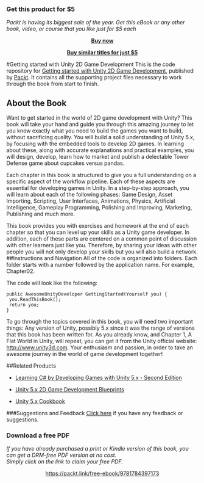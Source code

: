 
### Get this product for $5

<i>Packt is having its biggest sale of the year. Get this eBook or any other book, video, or course that you like just for $5 each</i>


<b><p align='center'>[Buy now](https://packt.link/9781784397173)</p></b>


<b><p align='center'>[Buy similar titles for just $5](https://subscription.packtpub.com/search)</p></b>


#Getting started with Unity 2D Game Development
This is the code repository for [Getting started with Unity 2D Game Development](https://www.packtpub.com/game-development/getting-started-unity-2d-game-development-0?utm_source=github&utm_medium=repository&utm_campaign=9781784397173), published by [Packt](https://www.packtpub.com/?utm_source=github). It contains all the supporting project files necessary to work through the book from start to finish.
## About the Book
Want to get started in the world of 2D game development with Unity? This book will take your hand and guide you through this amazing journey to let you know exactly what you need to build the games you want to build, without sacrificing quality. You will build a solid understanding of Unity 5.x, by focusing with the embedded tools to develop 2D games. In learning about these, along with accurate explanations and practical examples, you will design, develop, learn how to market and publish a delectable Tower Defense game about cupcakes versus pandas.

Each chapter in this book is structured to give you a full understanding on a specific aspect of the workflow pipeline. Each of these aspects are essential for developing games in Unity. In a step-by-step approach, you will learn about each of the following phases: Game Design, Asset Importing, Scripting, User Interfaces, Animations, Physics, Artificial Intelligence, Gameplay Programming, Polishing and Improving, Marketing, Publishing and much more.

This book provides you with exercises and homework at the end of each chapter so that you can level up your skills as a Unity game developer. In addition, each of these parts are centered on a common point of discussion with other learners just like you. Therefore, by sharing your ideas with other people you will not only develop your skills but you will also build a network.
##Instructions and Navigation
All of the code is organized into folders. Each folder starts with a number followed by the application name. For example, Chapter02.



The code will look like the following:
```
public AwesomeUnityDeveloper GettingStarted(Yourself you) {
 you.ReadThisBook();
 return you;
}
```

To go through the topics covered in this book, you will need two important things:
Any version of Unity, possibly 5.x since it was the range of versions that this book has been written for. As you already know, and Chapter 1, A Flat World in Unity, will repeat, you can get it from the Unity official website: http://www.unity3d.com.
Your enthusiasm and passion, in order to take an awesome journey in the world of game development together!

##Related Products
* [Learning C# by Developing Games with Unity 5.x - Second Edition](https://www.packtpub.com/game-development/learning-c-developing-games-unity-5x-second-edition?utm_source=github&utm_medium=repository&utm_campaign=9781785287596)

* [Unity 5.x 2D Game Development Blueprints](https://www.packtpub.com/game-development/unity-5x-2d-game-development-blueprints?utm_source=github&utm_medium=repository&utm_campaign=9781784393106)

* [Unity 5.x Cookbook](https://www.packtpub.com/game-development/unity-5x-cookbook?utm_source=github&utm_medium=repository&utm_campaign=9781784391362)

###Suggestions and Feedback
[Click here](https://docs.google.com/forms/d/e/1FAIpQLSe5qwunkGf6PUvzPirPDtuy1Du5Rlzew23UBp2S-P3wB-GcwQ/viewform) if you have any feedback or suggestions.
### Download a free PDF

 <i>If you have already purchased a print or Kindle version of this book, you can get a DRM-free PDF version at no cost.<br>Simply click on the link to claim your free PDF.</i>
<p align="center"> <a href="https://packt.link/free-ebook/9781784397173">https://packt.link/free-ebook/9781784397173 </a> </p>